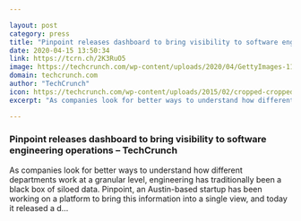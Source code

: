 ```yaml
---

layout: post
category: press
title: "Pinpoint releases dashboard to bring visibility to software engineering operations"
date: 2020-04-15 13:50:34
link: https://tcrn.ch/2K3RuO5
image: https://techcrunch.com/wp-content/uploads/2020/04/GettyImages-1157345255.jpg?w=600
domain: techcrunch.com
author: "TechCrunch"
icon: https://techcrunch.com/wp-content/uploads/2015/02/cropped-cropped-favicon-gradient.png?w=180
excerpt: "As companies look for better ways to understand how different departments work at a granular level, engineering has traditionally been a black box of siloed data. Pinpoint, an Austin-based startup has been working on a platform to bring this information into a single view, and today it released a d…"

---
```


### Pinpoint releases dashboard to bring visibility to software engineering operations – TechCrunch

As companies look for better ways to understand how different departments work at a granular level, engineering has traditionally been a black box of siloed data. Pinpoint, an Austin-based startup has been working on a platform to bring this information into a single view, and today it released a d…